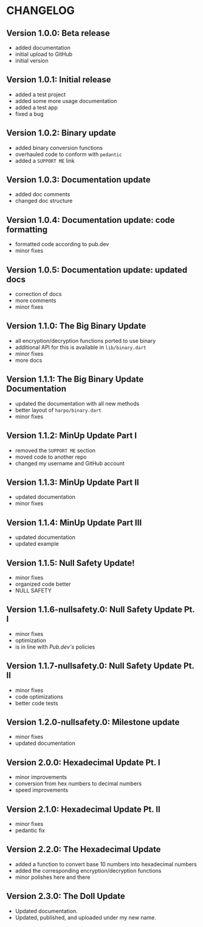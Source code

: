 # CHANGELOG

## Version 1.0.0: Beta release

- added documentation
- initial upload to GitHub
- initial version


## Version 1.0.1: Initial release

- added a test project
- added some more usage documentation
- added a test app
- fixed a bug

## Version 1.0.2: Binary update

- added binary conversion functions
- overhauled code to conform with `pedantic`
- added a `SUPPORT ME` link

## Version 1.0.3: Documentation update

- added doc comments
- changed doc structure

## Version 1.0.4: Documentation update: code formatting

- formatted code according to pub.dev
- minor fixes

## Version 1.0.5: Documentation update: updated docs

- correction of docs
- more comments
- minor fixes

## Version 1.1.0: The Big Binary Update

- all encryption/decryption functions ported to use binary
- additional API for this is available in `lib/binary.dart`
- minor fixes
- more docs

## Version 1.1.1: The Big Binary Update Documentation

- updated the documentation with all new methods
- better layout of `harpo/binary.dart`
- minor fixes

## Version 1.1.2: MinUp Update Part I

- removed the `SUPPORT ME` section
- moved code to another repo
- changed my username and GitHub account

## Version 1.1.3: MinUp Update Part II

- updated documentation
- minor fixes

## Version 1.1.4: MinUp Update Part III

- updated documentation
- updated example

## Version 1.1.5: Null Safety Update!

- minor fixes
- organized code better
- NULL SAFETY

## Version 1.1.6-nullsafety.0: Null Safety Update Pt. I

- minor fixes
- optimization
- is in line with *Pub.dev's* policies

## Version 1.1.7-nullsafety.0: Null Safety Update Pt. II

- minor fixes
- code optimizations
- better code tests

## Version 1.2.0-nullsafety.0: Milestone update

- minor fixes
- updated documentation

## Version 2.0.0: Hexadecimal Update Pt. I

- minor improvements
- conversion from hex numbers to decimal numbers
- speed improvements

## Version 2.1.0: Hexadecimal Update Pt. II

- minor fixes
- pedantic fix

## Version 2.2.0: The Hexadecimal Update

- added a function to convert base 10 numbers into hexadecimal numbers
- added the corresponding encryption/decryption functions
- minor polishes here and there

## Version 2.3.0: The Doll Update

- Updated documentation.
- Updated, published, and uploaded under my new name.

